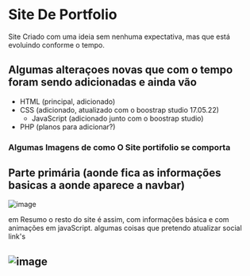 # Site De Portfolio
Site Criado com uma ideia sem nenhuma expectativa, mas que está evoluindo conforme o tempo.
## Algumas alteraçoes novas que com o tempo foram sendo adicionadas e ainda vão
- HTML (principal, adicionado) 
- CSS (adicionado, atualizado com o boostrap studio 17.05.22)
  -  JavaScript (adicionado junto com o boostrap studio)
- PHP (planos para adicionar?) 

### Algumas Imagens de como O Site portifolio se comporta 

Parte primária (aonde fica as informações basicas a aonde aparece a navbar)
--

![image](https://user-images.githubusercontent.com/102838847/168946616-0551541f-94ee-42af-af72-e64c4dd54181.png)

em Resumo o resto do site é assim, com informações básica e com animações em javaScript.
algumas coisas que pretendo atualizar 
social link's

![image](https://user-images.githubusercontent.com/102838847/168946716-ecedd4f0-c1cc-4682-9a64-f36876129d33.png)
--
